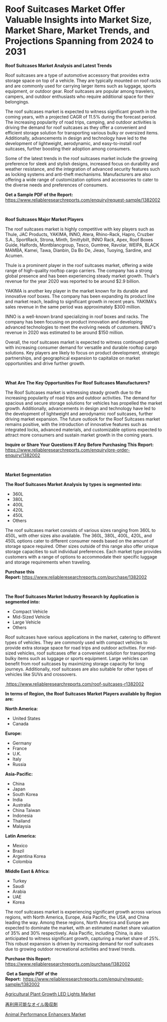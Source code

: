 <p><h1>Roof Suitcases Market Offer Valuable Insights into Market Size, Market Share, Market Trends, and Projections Spanning from 2024 to 2031</h1></p><p><strong>Roof Suitcases Market Analysis and Latest Trends</strong></p>
<p><p>Roof suitcases are a type of automotive accessory that provides extra storage space on top of a vehicle. They are typically mounted on roof racks and are commonly used for carrying larger items such as luggage, sports equipment, or outdoor gear. Roof suitcases are popular among travelers, campers, and outdoor enthusiasts who require additional space for their belongings.</p><p>The roof suitcases market is expected to witness significant growth in the coming years, with a projected CAGR of 11.5% during the forecast period. The increasing popularity of road trips, camping, and outdoor activities is driving the demand for roof suitcases as they offer a convenient and efficient storage solution for transporting various bulky or oversized items. Additionally, advancements in design and technology have led to the development of lightweight, aerodynamic, and easy-to-install roof suitcases, further boosting their adoption among consumers.</p><p>Some of the latest trends in the roof suitcases market include the growing preference for sleek and stylish designs, increased focus on durability and weather resistance, and the integration of advanced security features such as locking systems and anti-theft mechanisms. Manufacturers are also offering a wide range of customization options and accessories to cater to the diverse needs and preferences of consumers.</p></p>
<p><strong>Get a Sample PDF of the Report:&nbsp;</strong> <a href="https://www.reliableresearchreports.com/enquiry/request-sample/1382002">https://www.reliableresearchreports.com/enquiry/request-sample/1382002</a></p>
<p>&nbsp;</p>
<p><strong>Roof Suitcases Major Market Players</strong></p>
<p><p>The roof suitcases market is highly competitive with key players such as Thule, JAC Products, YAKIMA, INNO, Atera, Rhino-Rack, Hapro, Cruzber S.A., SportRack, Strona, Minth, Smittybilt, INNO Rack, Apex, Roof Boxes Guide, Halfords, Montblancgroup, Tesco, Gumtree, Ravolar, WEIPA, BLACK MAMBA, Kamei, Tawa, Dianbin, Da Bo De, Jieao, Tuoying, Sardine, and Acumen.</p><p>Thule is a prominent player in the roof suitcases market, offering a wide range of high-quality rooftop cargo carriers. The company has a strong global presence and has been experiencing steady market growth. Thule's revenue for the year 2020 was reported to be around $2.9 billion.</p><p>YAKIMA is another key player in the market known for its durable and innovative roof boxes. The company has been expanding its product line and market reach, leading to significant growth in recent years. YAKIMA's sales revenue in the same period was approximately $300 million.</p><p>INNO is a well-known brand specializing in roof boxes and racks. The company has been focusing on product innovation and developing advanced technologies to meet the evolving needs of customers. INNO's revenue in 2020 was estimated to be around $150 million.</p><p>Overall, the roof suitcases market is expected to witness continued growth with increasing consumer demand for versatile and durable rooftop cargo solutions. Key players are likely to focus on product development, strategic partnerships, and geographical expansion to capitalize on market opportunities and drive further growth.</p></p>
<p>&nbsp;</p>
<p><strong>What Are The Key Opportunities For Roof Suitcases Manufacturers?</strong></p>
<p><p>The Roof Suitcases market is witnessing steady growth due to the increasing popularity of road trips and outdoor activities. The demand for spacious and secure storage solutions for vehicles has propelled the market growth. Additionally, advancements in design and technology have led to the development of lightweight and aerodynamic roof suitcases, further driving market expansion. The future outlook for the Roof Suitcases market remains positive, with the introduction of innovative features such as integrated locks, advanced materials, and customizable options expected to attract more consumers and sustain market growth in the coming years.</p></p>
<p><strong>Inquire or Share Your Questions If Any Before Purchasing This Report:</strong> <a href="https://www.reliableresearchreports.com/enquiry/pre-order-enquiry/1382002">https://www.reliableresearchreports.com/enquiry/pre-order-enquiry/1382002</a></p>
<p>&nbsp;</p>
<p><strong>Market Segmentation</strong></p>
<p><strong>The Roof Suitcases Market Analysis by types is segmented into:</strong></p>
<p><ul><li>360L</li><li>380L</li><li>400L</li><li>420L</li><li>450L</li><li>Others</li></ul></p>
<p><p>The roof suitcases market consists of various sizes ranging from 360L to 450L, with other sizes also available. The 360L, 380L, 400L, 420L, and 450L options cater to different consumer needs based on the amount of storage space required. Other sizes outside of this range also offer unique storage capacities to suit individual preferences. Each market type provides customers with a range of options to accommodate their specific luggage and storage requirements when traveling.</p></p>
<p><strong>Purchase this Report:&nbsp;</strong><a href="https://www.reliableresearchreports.com/purchase/1382002">https://www.reliableresearchreports.com/purchase/1382002</a></p>
<p>&nbsp;</p>
<p><strong>The Roof Suitcases Market Industry Research by Application is segmented into:</strong></p>
<p><ul><li>Compact Vehicle</li><li>Mid-Sized Vehicle</li><li>Large Vehicle</li><li>Others</li></ul></p>
<p><p>Roof suitcases have various applications in the market, catering to different types of vehicles. They are commonly used with compact vehicles to provide extra storage space for road trips and outdoor activities. For mid-sized vehicles, roof suitcases offer a convenient solution for transporting bulky items such as luggage or sports equipment. Large vehicles can benefit from roof suitcases by maximizing storage capacity for long journeys. Additionally, roof suitcases are also suitable for other types of vehicles like SUVs and crossovers.</p></p>
<p><a href="https://www.reliableresearchreports.com/roof-suitcases-r1382002">&nbsp;https://www.reliableresearchreports.com/roof-suitcases-r1382002</a></p>
<p><strong>In terms of Region, the Roof Suitcases Market Players available by Region are:</strong></p>
<p>
    <p> <strong> North America: </strong>
        <ul>
            <li>United States</li>
            <li>Canada</li>
        </ul>
        </p> 
    <p> <strong> Europe: </strong>
        <ul>
            <li>Germany</li>
            <li>France</li>
            <li>U.K.</li>
            <li>Italy</li>
            <li>Russia</li>
        </ul>
        </p> 
    <p> <strong> Asia-Pacific: </strong>
        <ul>
            <li>China</li>
            <li>Japan</li>
            <li>South Korea</li>
            <li>India</li>
            <li>Australia</li>
            <li>China Taiwan</li>
            <li>Indonesia</li>
            <li>Thailand</li>
            <li>Malaysia</li>
        </ul>
        </p> 
    <p> <strong> Latin America: </strong>
        <ul>
            <li>Mexico</li>
            <li>Brazil</li>
            <li>Argentina Korea</li>
            <li>Colombia</li>
        </ul>
        </p> 
    <p> <strong> Middle East & Africa: </strong>
        <ul>
            <li>Turkey</li>
            <li>Saudi</li>
            <li>Arabia</li>
            <li>UAE</li>
            <li>Korea</li>
        </ul>
    </p>
    </p>
<p><p>The roof suitcases market is experiencing significant growth across various regions, with North America, Europe, Asia Pacific, the USA, and China leading the way. Among these regions, North America and Europe are expected to dominate the market, with an estimated market share valuation of 35% and 30% respectively. Asia Pacific, including China, is also anticipated to witness significant growth, capturing a market share of 25%. This robust expansion is driven by increasing demand for roof suitcases due to growing outdoor recreational activities and travel trends.</p></p>
<p><strong>Purchase this Report: </strong><a href="https://www.reliableresearchreports.com/purchase/1382002">https://www.reliableresearchreports.com/purchase/1382002</a></p>
<p>&nbsp;<strong>Get a Sample PDF of the Report:&nbsp;&nbsp;</strong><a href="https://www.reliableresearchreports.com/enquiry/request-sample/1382002">https://www.reliableresearchreports.com/enquiry/request-sample/1382002</a></p>
<p><strong></strong></p>
<p><p><a href="https://github.com/Paul14Anderson63/Market-Research-Report-List-4/blob/main/agricultural-plant-growth-led-lights-market.md">Agricultural Plant Growth LED Lights Market</a></p><p><a href="https://github.com/zekaoe592392/Market-Research-Report-List-2/blob/main/8968433127542.md">再利用可能なオイル吸収剤</a></p><p><a href="https://github.com/mabutironaldo/Market-Research-Report-List-5/blob/main/animal-performance-enhancers-market.md">Animal Performance Enhancers Market</a></p></p>